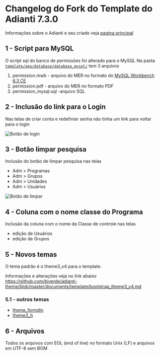 # Changelog do Fork do Template do Adianti 7.3.0

Informações sobre o Adianti e seu criado veja  [pagina principal](../README.md)

## 1 - Script para MySQL
O script sql do banco de permissões foi alterado para o MySQL 
Na pasta [`template/app/database/database_mysql/`](https://github.com/bjverde/adianti-template/tree/master/template/app/database/database_mysql) tem 3 arquivos

1. permission.mwb - arquivo do MER no formato do [MySQL Workbench 6.3 CE](https://www.mysql.com/products/workbench/)
1. permission.pdf - arquivo do MER no formato PDF
1. permission_mysql.sql -arquivo SQL

## 2 - Inclusão do link para o Login
Nas telas de criar conta e redefiniar senha não tinha um link para voltar para o login

![Botão de login](img/template_71_senha.png)

## 3 - Botão limpar pesquisa
Inclusão do botão de limpar pesquisa nas telas
* Adm > Programas
* Adm > Grupos
* Adm > Unidades
* Adm > Usuários

![Botão de limpar](img/template_71_limpar_pesquisa.png)


## 4 - Coluna com o nome classe do Programa
Inclusão da coluna com o nome da Classe de controle nas telas

* edição de Usuários
* edição de Grupos

## 5 - Novos temas

O tema padrão é o theme3_v4 para o template. 

Informações e alterações veja no link abaixo
https://github.com/bjverde/adianti-theme/blob/master/documents/template/bootstrap_theme3_v4.md

### 5.1 - outros temas
* [theme_formdin](https://github.com/bjverde/adianti-theme/blob/master/documents/template/bootstrap_theme_formdin.md)
* [theme3_h](https://github.com/bjverde/adianti-theme/blob/master/documents/template/bootstrap_theme3_h.md)

## 6 - Arquivos 
Todos os arquivos com EOL (end of line) no formato Unix (LF) e arquivos em UTF-8 sem BOM